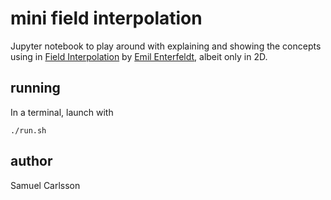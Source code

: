 # mini field interpolation

Jupyter notebook to play around with explaining and showing the concepts using in [Field Interpolation] by [Emil Enterfeldt], albeit only in 2D.

## running

In a terminal, launch with

    ./run.sh

## author 
Samuel Carlsson

[Field Interpolation]: https://github.com/emilk/field_interpolation

[Emil Enterfeldt]: https://github.com/emilk/
